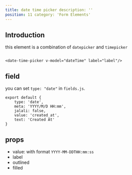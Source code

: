 ```yaml
---
title: date time picker description: ''
position: 11 category: 'Form Elements'
---
```


## Introduction

this element is a combination of ```datepicker``` and ```timepicker```

```vue

<date-time-picker v-model="dateTime" label="label"/>
```

## field

you can set ```type: "date"``` in ```fields.js```.

```js[fields.js]
export default {
    type: 'date', 
    meta: 'YYYY/M/D HH:mm', 
    jalali: false, 
    value: 'created_at',
    text: 'Created At'
}
```

## props

- value: with format ```YYYY-MM-DDTHH:mm:ss```
- label
- outlined
- filled